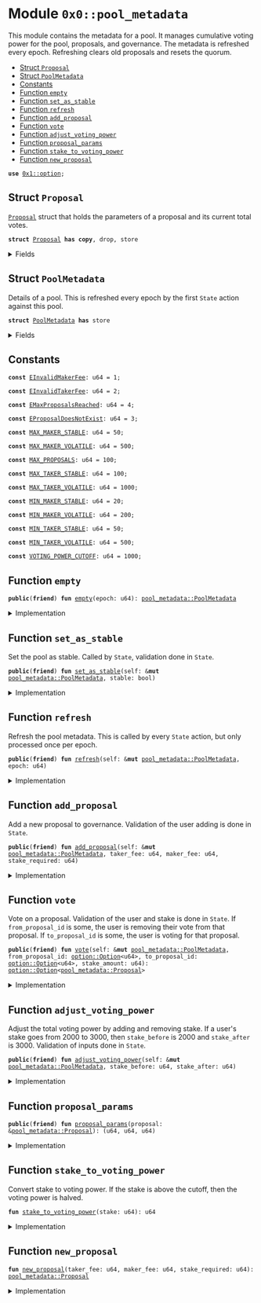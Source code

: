 
<a name="0x0_pool_metadata"></a>

# Module `0x0::pool_metadata`

This module contains the metadata for a pool. It manages cumulative voting power
for the pool, proposals, and governance. The metadata is refreshed every epoch.
Refreshing clears old proposals and resets the quorum.


-  [Struct `Proposal`](#0x0_pool_metadata_Proposal)
-  [Struct `PoolMetadata`](#0x0_pool_metadata_PoolMetadata)
-  [Constants](#@Constants_0)
-  [Function `empty`](#0x0_pool_metadata_empty)
-  [Function `set_as_stable`](#0x0_pool_metadata_set_as_stable)
-  [Function `refresh`](#0x0_pool_metadata_refresh)
-  [Function `add_proposal`](#0x0_pool_metadata_add_proposal)
-  [Function `vote`](#0x0_pool_metadata_vote)
-  [Function `adjust_voting_power`](#0x0_pool_metadata_adjust_voting_power)
-  [Function `proposal_params`](#0x0_pool_metadata_proposal_params)
-  [Function `stake_to_voting_power`](#0x0_pool_metadata_stake_to_voting_power)
-  [Function `new_proposal`](#0x0_pool_metadata_new_proposal)


<pre><code><b>use</b> <a href="dependencies/move-stdlib/option.md#0x1_option">0x1::option</a>;
</code></pre>



<a name="0x0_pool_metadata_Proposal"></a>

## Struct `Proposal`

<code><a href="pool_metadata.md#0x0_pool_metadata_Proposal">Proposal</a></code> struct that holds the parameters of a proposal and its current total votes.


<pre><code><b>struct</b> <a href="pool_metadata.md#0x0_pool_metadata_Proposal">Proposal</a> <b>has</b> <b>copy</b>, drop, store
</code></pre>



<details>
<summary>Fields</summary>


<dl>
<dt>
<code>taker_fee: u64</code>
</dt>
<dd>

</dd>
<dt>
<code>maker_fee: u64</code>
</dt>
<dd>

</dd>
<dt>
<code>stake_required: u64</code>
</dt>
<dd>

</dd>
<dt>
<code>votes: u64</code>
</dt>
<dd>

</dd>
</dl>


</details>

<a name="0x0_pool_metadata_PoolMetadata"></a>

## Struct `PoolMetadata`

Details of a pool. This is refreshed every epoch by the first
<code>State</code> action against this pool.


<pre><code><b>struct</b> <a href="pool_metadata.md#0x0_pool_metadata_PoolMetadata">PoolMetadata</a> <b>has</b> store
</code></pre>



<details>
<summary>Fields</summary>


<dl>
<dt>
<code>epoch: u64</code>
</dt>
<dd>
 Tracks refreshes.
</dd>
<dt>
<code>is_stable: bool</code>
</dt>
<dd>
 If the pool is stable or volatile. Determines the fee structure applied.
</dd>
<dt>
<code>proposals: <a href="dependencies/move-stdlib/vector.md#0x1_vector">vector</a>&lt;<a href="pool_metadata.md#0x0_pool_metadata_Proposal">pool_metadata::Proposal</a>&gt;</code>
</dt>
<dd>
 List of proposals for the current epoch.
</dd>
<dt>
<code>winning_proposal: <a href="dependencies/move-stdlib/option.md#0x1_option_Option">option::Option</a>&lt;<a href="pool_metadata.md#0x0_pool_metadata_Proposal">pool_metadata::Proposal</a>&gt;</code>
</dt>
<dd>
 The winning proposal for the current epoch.
</dd>
<dt>
<code>voting_power: u64</code>
</dt>
<dd>
 All voting power from the current stakes.
</dd>
<dt>
<code>quorum: u64</code>
</dt>
<dd>
 Quorum for the current epoch.
</dd>
</dl>


</details>

<a name="@Constants_0"></a>

## Constants


<a name="0x0_pool_metadata_EInvalidMakerFee"></a>



<pre><code><b>const</b> <a href="pool_metadata.md#0x0_pool_metadata_EInvalidMakerFee">EInvalidMakerFee</a>: u64 = 1;
</code></pre>



<a name="0x0_pool_metadata_EInvalidTakerFee"></a>



<pre><code><b>const</b> <a href="pool_metadata.md#0x0_pool_metadata_EInvalidTakerFee">EInvalidTakerFee</a>: u64 = 2;
</code></pre>



<a name="0x0_pool_metadata_EMaxProposalsReached"></a>



<pre><code><b>const</b> <a href="pool_metadata.md#0x0_pool_metadata_EMaxProposalsReached">EMaxProposalsReached</a>: u64 = 4;
</code></pre>



<a name="0x0_pool_metadata_EProposalDoesNotExist"></a>



<pre><code><b>const</b> <a href="pool_metadata.md#0x0_pool_metadata_EProposalDoesNotExist">EProposalDoesNotExist</a>: u64 = 3;
</code></pre>



<a name="0x0_pool_metadata_MAX_MAKER_STABLE"></a>



<pre><code><b>const</b> <a href="pool_metadata.md#0x0_pool_metadata_MAX_MAKER_STABLE">MAX_MAKER_STABLE</a>: u64 = 50;
</code></pre>



<a name="0x0_pool_metadata_MAX_MAKER_VOLATILE"></a>



<pre><code><b>const</b> <a href="pool_metadata.md#0x0_pool_metadata_MAX_MAKER_VOLATILE">MAX_MAKER_VOLATILE</a>: u64 = 500;
</code></pre>



<a name="0x0_pool_metadata_MAX_PROPOSALS"></a>



<pre><code><b>const</b> <a href="pool_metadata.md#0x0_pool_metadata_MAX_PROPOSALS">MAX_PROPOSALS</a>: u64 = 100;
</code></pre>



<a name="0x0_pool_metadata_MAX_TAKER_STABLE"></a>



<pre><code><b>const</b> <a href="pool_metadata.md#0x0_pool_metadata_MAX_TAKER_STABLE">MAX_TAKER_STABLE</a>: u64 = 100;
</code></pre>



<a name="0x0_pool_metadata_MAX_TAKER_VOLATILE"></a>



<pre><code><b>const</b> <a href="pool_metadata.md#0x0_pool_metadata_MAX_TAKER_VOLATILE">MAX_TAKER_VOLATILE</a>: u64 = 1000;
</code></pre>



<a name="0x0_pool_metadata_MIN_MAKER_STABLE"></a>



<pre><code><b>const</b> <a href="pool_metadata.md#0x0_pool_metadata_MIN_MAKER_STABLE">MIN_MAKER_STABLE</a>: u64 = 20;
</code></pre>



<a name="0x0_pool_metadata_MIN_MAKER_VOLATILE"></a>



<pre><code><b>const</b> <a href="pool_metadata.md#0x0_pool_metadata_MIN_MAKER_VOLATILE">MIN_MAKER_VOLATILE</a>: u64 = 200;
</code></pre>



<a name="0x0_pool_metadata_MIN_TAKER_STABLE"></a>



<pre><code><b>const</b> <a href="pool_metadata.md#0x0_pool_metadata_MIN_TAKER_STABLE">MIN_TAKER_STABLE</a>: u64 = 50;
</code></pre>



<a name="0x0_pool_metadata_MIN_TAKER_VOLATILE"></a>



<pre><code><b>const</b> <a href="pool_metadata.md#0x0_pool_metadata_MIN_TAKER_VOLATILE">MIN_TAKER_VOLATILE</a>: u64 = 500;
</code></pre>



<a name="0x0_pool_metadata_VOTING_POWER_CUTOFF"></a>



<pre><code><b>const</b> <a href="pool_metadata.md#0x0_pool_metadata_VOTING_POWER_CUTOFF">VOTING_POWER_CUTOFF</a>: u64 = 1000;
</code></pre>



<a name="0x0_pool_metadata_empty"></a>

## Function `empty`



<pre><code><b>public</b>(<b>friend</b>) <b>fun</b> <a href="pool_metadata.md#0x0_pool_metadata_empty">empty</a>(epoch: u64): <a href="pool_metadata.md#0x0_pool_metadata_PoolMetadata">pool_metadata::PoolMetadata</a>
</code></pre>



<details>
<summary>Implementation</summary>


<pre><code><b>public</b>(<a href="dependencies/sui-framework/package.md#0x2_package">package</a>) <b>fun</b> <a href="pool_metadata.md#0x0_pool_metadata_empty">empty</a>(
    epoch: u64,
): <a href="pool_metadata.md#0x0_pool_metadata_PoolMetadata">PoolMetadata</a> {
    <a href="pool_metadata.md#0x0_pool_metadata_PoolMetadata">PoolMetadata</a> {
        epoch,
        is_stable: <b>false</b>,
        proposals: <a href="dependencies/move-stdlib/vector.md#0x1_vector">vector</a>[],
        winning_proposal: <a href="dependencies/move-stdlib/option.md#0x1_option_none">option::none</a>(),
        voting_power: 0,
        quorum: 0,
    }
}
</code></pre>



</details>

<a name="0x0_pool_metadata_set_as_stable"></a>

## Function `set_as_stable`

Set the pool as stable. Called by <code>State</code>, validation done in <code>State</code>.


<pre><code><b>public</b>(<b>friend</b>) <b>fun</b> <a href="pool_metadata.md#0x0_pool_metadata_set_as_stable">set_as_stable</a>(self: &<b>mut</b> <a href="pool_metadata.md#0x0_pool_metadata_PoolMetadata">pool_metadata::PoolMetadata</a>, stable: bool)
</code></pre>



<details>
<summary>Implementation</summary>


<pre><code><b>public</b>(<a href="dependencies/sui-framework/package.md#0x2_package">package</a>) <b>fun</b> <a href="pool_metadata.md#0x0_pool_metadata_set_as_stable">set_as_stable</a>(self: &<b>mut</b> <a href="pool_metadata.md#0x0_pool_metadata_PoolMetadata">PoolMetadata</a>, stable: bool) {
    self.is_stable = stable;
}
</code></pre>



</details>

<a name="0x0_pool_metadata_refresh"></a>

## Function `refresh`

Refresh the pool metadata. This is called by every <code>State</code>
action, but only processed once per epoch.


<pre><code><b>public</b>(<b>friend</b>) <b>fun</b> <a href="pool_metadata.md#0x0_pool_metadata_refresh">refresh</a>(self: &<b>mut</b> <a href="pool_metadata.md#0x0_pool_metadata_PoolMetadata">pool_metadata::PoolMetadata</a>, epoch: u64)
</code></pre>



<details>
<summary>Implementation</summary>


<pre><code><b>public</b>(<a href="dependencies/sui-framework/package.md#0x2_package">package</a>) <b>fun</b> <a href="pool_metadata.md#0x0_pool_metadata_refresh">refresh</a>(self: &<b>mut</b> <a href="pool_metadata.md#0x0_pool_metadata_PoolMetadata">PoolMetadata</a>, epoch: u64) {
    <b>if</b> (self.epoch == epoch) <b>return</b>;

    self.epoch = epoch;
    self.quorum = self.voting_power / 2;
    self.proposals = <a href="dependencies/move-stdlib/vector.md#0x1_vector">vector</a>[];
}
</code></pre>



</details>

<a name="0x0_pool_metadata_add_proposal"></a>

## Function `add_proposal`

Add a new proposal to governance.
Validation of the user adding is done in <code>State</code>.


<pre><code><b>public</b>(<b>friend</b>) <b>fun</b> <a href="pool_metadata.md#0x0_pool_metadata_add_proposal">add_proposal</a>(self: &<b>mut</b> <a href="pool_metadata.md#0x0_pool_metadata_PoolMetadata">pool_metadata::PoolMetadata</a>, taker_fee: u64, maker_fee: u64, stake_required: u64)
</code></pre>



<details>
<summary>Implementation</summary>


<pre><code><b>public</b>(<a href="dependencies/sui-framework/package.md#0x2_package">package</a>) <b>fun</b> <a href="pool_metadata.md#0x0_pool_metadata_add_proposal">add_proposal</a>(
    self: &<b>mut</b> <a href="pool_metadata.md#0x0_pool_metadata_PoolMetadata">PoolMetadata</a>,
    taker_fee: u64,
    maker_fee: u64,
    stake_required: u64
) {
    <b>assert</b>!(self.proposals.length() &lt; <a href="pool_metadata.md#0x0_pool_metadata_MAX_PROPOSALS">MAX_PROPOSALS</a>, <a href="pool_metadata.md#0x0_pool_metadata_EMaxProposalsReached">EMaxProposalsReached</a>);
    <b>if</b> (self.is_stable) {
        <b>assert</b>!(taker_fee &gt;= <a href="pool_metadata.md#0x0_pool_metadata_MIN_TAKER_STABLE">MIN_TAKER_STABLE</a> && taker_fee &lt;= <a href="pool_metadata.md#0x0_pool_metadata_MAX_TAKER_STABLE">MAX_TAKER_STABLE</a>, <a href="pool_metadata.md#0x0_pool_metadata_EInvalidTakerFee">EInvalidTakerFee</a>);
        <b>assert</b>!(maker_fee &gt;= <a href="pool_metadata.md#0x0_pool_metadata_MIN_MAKER_STABLE">MIN_MAKER_STABLE</a> && maker_fee &lt;= <a href="pool_metadata.md#0x0_pool_metadata_MAX_MAKER_STABLE">MAX_MAKER_STABLE</a>, <a href="pool_metadata.md#0x0_pool_metadata_EInvalidMakerFee">EInvalidMakerFee</a>);
    } <b>else</b> {
        <b>assert</b>!(taker_fee &gt;= <a href="pool_metadata.md#0x0_pool_metadata_MIN_TAKER_VOLATILE">MIN_TAKER_VOLATILE</a> && taker_fee &lt;= <a href="pool_metadata.md#0x0_pool_metadata_MAX_TAKER_VOLATILE">MAX_TAKER_VOLATILE</a>, <a href="pool_metadata.md#0x0_pool_metadata_EInvalidTakerFee">EInvalidTakerFee</a>);
        <b>assert</b>!(maker_fee &gt;= <a href="pool_metadata.md#0x0_pool_metadata_MIN_MAKER_VOLATILE">MIN_MAKER_VOLATILE</a> && maker_fee &lt;= <a href="pool_metadata.md#0x0_pool_metadata_MAX_MAKER_VOLATILE">MAX_MAKER_VOLATILE</a>, <a href="pool_metadata.md#0x0_pool_metadata_EInvalidMakerFee">EInvalidMakerFee</a>);
    };

    self.proposals.push_back(<a href="pool_metadata.md#0x0_pool_metadata_new_proposal">new_proposal</a>(taker_fee, maker_fee, stake_required));
}
</code></pre>



</details>

<a name="0x0_pool_metadata_vote"></a>

## Function `vote`

Vote on a proposal. Validation of the user and stake is done in <code>State</code>.
If <code>from_proposal_id</code> is some, the user is removing their vote from that proposal.
If <code>to_proposal_id</code> is some, the user is voting for that proposal.


<pre><code><b>public</b>(<b>friend</b>) <b>fun</b> <a href="pool_metadata.md#0x0_pool_metadata_vote">vote</a>(self: &<b>mut</b> <a href="pool_metadata.md#0x0_pool_metadata_PoolMetadata">pool_metadata::PoolMetadata</a>, from_proposal_id: <a href="dependencies/move-stdlib/option.md#0x1_option_Option">option::Option</a>&lt;u64&gt;, to_proposal_id: <a href="dependencies/move-stdlib/option.md#0x1_option_Option">option::Option</a>&lt;u64&gt;, stake_amount: u64): <a href="dependencies/move-stdlib/option.md#0x1_option_Option">option::Option</a>&lt;<a href="pool_metadata.md#0x0_pool_metadata_Proposal">pool_metadata::Proposal</a>&gt;
</code></pre>



<details>
<summary>Implementation</summary>


<pre><code><b>public</b>(<a href="dependencies/sui-framework/package.md#0x2_package">package</a>) <b>fun</b> <a href="pool_metadata.md#0x0_pool_metadata_vote">vote</a>(
    self: &<b>mut</b> <a href="pool_metadata.md#0x0_pool_metadata_PoolMetadata">PoolMetadata</a>,
    from_proposal_id: Option&lt;u64&gt;,
    to_proposal_id: Option&lt;u64&gt;,
    stake_amount: u64,
): Option&lt;<a href="pool_metadata.md#0x0_pool_metadata_Proposal">Proposal</a>&gt; {
    <b>let</b> voting_power = <a href="pool_metadata.md#0x0_pool_metadata_stake_to_voting_power">stake_to_voting_power</a>(stake_amount);

    <b>if</b> (from_proposal_id.is_some()) {
        <b>let</b> id = *from_proposal_id.borrow();
        <b>assert</b>!(self.proposals.length() &gt; id, <a href="pool_metadata.md#0x0_pool_metadata_EProposalDoesNotExist">EProposalDoesNotExist</a>);
        self.proposals[id].votes = self.proposals[id].votes - voting_power;

        // This was the winning proposal, now it is not.
        <b>if</b> (self.proposals[id].votes + voting_power &gt; self.quorum &&
            self.proposals[id].votes &lt;= self.quorum) {
            self.winning_proposal = <a href="dependencies/move-stdlib/option.md#0x1_option_none">option::none</a>();
        };
    };

    <b>if</b> (to_proposal_id.is_some()) {
        <b>let</b> id = *to_proposal_id.borrow();
        <b>assert</b>!(self.proposals.length() &gt; id, <a href="pool_metadata.md#0x0_pool_metadata_EProposalDoesNotExist">EProposalDoesNotExist</a>);
        self.proposals[id].votes = self.proposals[id].votes + voting_power;
        <b>if</b> (self.proposals[id].votes &gt; self.quorum) {
            self.winning_proposal = <a href="dependencies/move-stdlib/option.md#0x1_option_some">option::some</a>(self.proposals[id]);
        };
    };

    self.winning_proposal
}
</code></pre>



</details>

<a name="0x0_pool_metadata_adjust_voting_power"></a>

## Function `adjust_voting_power`

Adjust the total voting power by adding and removing stake. If a user's
stake goes from 2000 to 3000, then <code>stake_before</code> is 2000 and <code>stake_after</code> is 3000.
Validation of inputs done in <code>State</code>.


<pre><code><b>public</b>(<b>friend</b>) <b>fun</b> <a href="pool_metadata.md#0x0_pool_metadata_adjust_voting_power">adjust_voting_power</a>(self: &<b>mut</b> <a href="pool_metadata.md#0x0_pool_metadata_PoolMetadata">pool_metadata::PoolMetadata</a>, stake_before: u64, stake_after: u64)
</code></pre>



<details>
<summary>Implementation</summary>


<pre><code><b>public</b>(<a href="dependencies/sui-framework/package.md#0x2_package">package</a>) <b>fun</b> <a href="pool_metadata.md#0x0_pool_metadata_adjust_voting_power">adjust_voting_power</a>(
    self: &<b>mut</b> <a href="pool_metadata.md#0x0_pool_metadata_PoolMetadata">PoolMetadata</a>,
    stake_before: u64,
    stake_after: u64,
) {
    self.voting_power =
        self.voting_power +
        <a href="pool_metadata.md#0x0_pool_metadata_stake_to_voting_power">stake_to_voting_power</a>(stake_after) -
        <a href="pool_metadata.md#0x0_pool_metadata_stake_to_voting_power">stake_to_voting_power</a>(stake_before);
}
</code></pre>



</details>

<a name="0x0_pool_metadata_proposal_params"></a>

## Function `proposal_params`



<pre><code><b>public</b>(<b>friend</b>) <b>fun</b> <a href="pool_metadata.md#0x0_pool_metadata_proposal_params">proposal_params</a>(proposal: &<a href="pool_metadata.md#0x0_pool_metadata_Proposal">pool_metadata::Proposal</a>): (u64, u64, u64)
</code></pre>



<details>
<summary>Implementation</summary>


<pre><code><b>public</b>(<a href="dependencies/sui-framework/package.md#0x2_package">package</a>) <b>fun</b> <a href="pool_metadata.md#0x0_pool_metadata_proposal_params">proposal_params</a>(proposal: &<a href="pool_metadata.md#0x0_pool_metadata_Proposal">Proposal</a>): (u64, u64, u64) {
    (proposal.taker_fee, proposal.maker_fee, proposal.stake_required)
}
</code></pre>



</details>

<a name="0x0_pool_metadata_stake_to_voting_power"></a>

## Function `stake_to_voting_power`

Convert stake to voting power. If the stake is above the cutoff, then the voting power is halved.


<pre><code><b>fun</b> <a href="pool_metadata.md#0x0_pool_metadata_stake_to_voting_power">stake_to_voting_power</a>(stake: u64): u64
</code></pre>



<details>
<summary>Implementation</summary>


<pre><code><b>fun</b> <a href="pool_metadata.md#0x0_pool_metadata_stake_to_voting_power">stake_to_voting_power</a>(stake: u64): u64 {
    <b>if</b> (stake &gt;= <a href="pool_metadata.md#0x0_pool_metadata_VOTING_POWER_CUTOFF">VOTING_POWER_CUTOFF</a>) {
        stake - (stake - <a href="pool_metadata.md#0x0_pool_metadata_VOTING_POWER_CUTOFF">VOTING_POWER_CUTOFF</a>) / 2
    } <b>else</b> {
        stake
    }
}
</code></pre>



</details>

<a name="0x0_pool_metadata_new_proposal"></a>

## Function `new_proposal`



<pre><code><b>fun</b> <a href="pool_metadata.md#0x0_pool_metadata_new_proposal">new_proposal</a>(taker_fee: u64, maker_fee: u64, stake_required: u64): <a href="pool_metadata.md#0x0_pool_metadata_Proposal">pool_metadata::Proposal</a>
</code></pre>



<details>
<summary>Implementation</summary>


<pre><code><b>fun</b> <a href="pool_metadata.md#0x0_pool_metadata_new_proposal">new_proposal</a>(taker_fee: u64, maker_fee: u64, stake_required: u64): <a href="pool_metadata.md#0x0_pool_metadata_Proposal">Proposal</a> {
    <a href="pool_metadata.md#0x0_pool_metadata_Proposal">Proposal</a> {
        taker_fee,
        maker_fee,
        stake_required,
        votes: 0,
    }
}
</code></pre>



</details>
